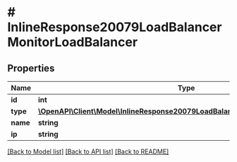 # # InlineResponse20079LoadBalancerMonitorLoadBalancer

## Properties

Name | Type | Description | Notes
------------ | ------------- | ------------- | -------------
**id** | **int** |  | [optional]
**type** | [**\OpenAPI\Client\Model\InlineResponse20079LoadBalancerMonitorLoadBalancerType**](InlineResponse20079LoadBalancerMonitorLoadBalancerType.md) |  | [optional]
**name** | **string** |  | [optional]
**ip** | **string** |  | [optional]

[[Back to Model list]](../../README.md#models) [[Back to API list]](../../README.md#endpoints) [[Back to README]](../../README.md)
